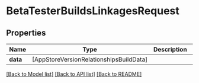 # BetaTesterBuildsLinkagesRequest

## Properties
Name | Type | Description | Notes
------------ | ------------- | ------------- | -------------
**data** | [AppStoreVersionRelationshipsBuildData] |  | 

[[Back to Model list]](../README.md#documentation-for-models) [[Back to API list]](../README.md#documentation-for-api-endpoints) [[Back to README]](../README.md)


